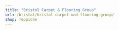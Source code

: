 ```yaml
---
title: "Bristol Carpet & Flooring Group"
url: /bristol/bristol-carpet-und-flooring-group/
shop: Teppiche
---
```

